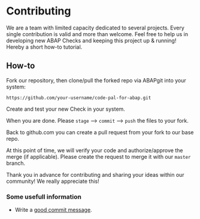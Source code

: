# Contributing

We are a team with limited capacity dedicated to several projects. Every single contribution is valid and more than welcome. Feel free to help us in developing new ABAP Checks and keeping this project up & running! Hereby a short how-to tutorial.

## How-to

Fork our repository, then clone/pull the forked repo via ABAPgit into your system:

    https://github.com/your-username/code-pal-for-abap.git

Create and test your new Check in your system.

When you are done. Please `stage` --> `commit` --> `push` the files to your fork.

Back to github.com you can create a pull request from your fork to our base repo.

At this point of time, we will verify your code and authorize/approve the merge (if applicable). Please create the request to merge it with our `master` branch.

Thank you in advance for contributing and sharing your ideas within our community! We really appreciate this!

### Some usefull information

* Write a [good commit message](https://chris.beams.io/posts/git-commit/).
